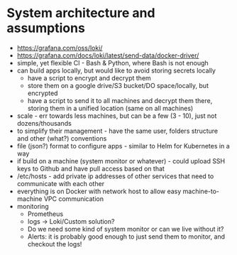 # System architecture and assumptions

* https://grafana.com/oss/loki/
* https://grafana.com/docs/loki/latest/send-data/docker-driver/
* simple, yet flexible CI - Bash & Python, where Bash is not enough
* can build apps locally, but would like to avoid storing secrets locally
  * have a script to encrypt and decrypt them
  * store them on a google drive/S3 bucket/DO space/locally, but encrypted
  * have a script to send it to all machines and decrypt them there, storing them in a unified location (same on all machines)
* scale - err towards less machines, but can be a few (3 - 10), just not dozens/thousands
* to simplify their management - have the same user, folders structure and other (what?) conventions
* file (json?) format to configure apps - similar to Helm for Kubernetes in a way
* if build on a machine (system monitor or whatever) - could upload SSH keys to Github and have pull access based on that
* /etc/hosts - add private ip addresses of other services that need to communicate with each other
* everything is on Docker with network host to allow easy machine-to-machine VPC communication
* monitoring
  * Prometheus
  * logs -> Loki/Custom solution?
  * Do we need some kind of system monitor or can we live without it?
  * Alerts: it is probably good enough to just send them to monitor, and checkout the logs!